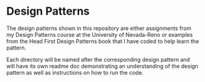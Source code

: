 # Design Patterns
The design patterns shown in this repository are either assignments from my Design Patterns course at the University of Nevada-Reno or examples from the Head First Design Patterns book that I have coded to help learn the pattern.

Each directory will be named after the corresponding design pattern and will have its own readme doc demonstrating an understanding of the design pattern as well as instructions on how to run the code.
